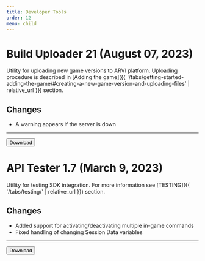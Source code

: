 ```yaml
---
title: Developer Tools
order: 12
menu: child
---
```


# Build Uploader 21 (August 07, 2023)

Utility for uploading new game versions to ARVI platform. Uploading procedure is described in [Adding the game]({{ '/tabs/getting-started-adding-the-game/#creating-a-new-game-version-and-uploading-files' | relative_url }}) section.

## Changes
- A warning appears if the server is down

<hr>
<button onclick="window.open('https://storage-eu-west-1.arvilab.com/storage/applications/3/4b3e2797-34c6-45a7-84a7-11dc0e4f6bc4/versions/8f7f671f-09eb-462a-a319-6a264d7f34d1/files/Build%20Uploader%20Setup.exe')" type="button" class="btn btn-dark btn-lg">Download</button>

# API Tester 1.7 (March 9, 2023)

Utility for testing SDK integration. For more information see [TESTING]({{ '/tabs/testing/' | relative_url }}) section.

## Changes
- Added support for activating/deactivating multiple in-game commands
- Fixed handling of changing Session Data variables

<hr>
<button onclick="window.open('https://storage-us-east-1.arvilab.com/storage/applications/3/cee1325e-f16a-4237-b92a-eda4d30803f5/versions/428f4747-cdd1-4c6f-994d-5e3b8d1eaec9/files/APITester.exe')" type="button" class="btn btn-dark btn-lg">Download</button>
